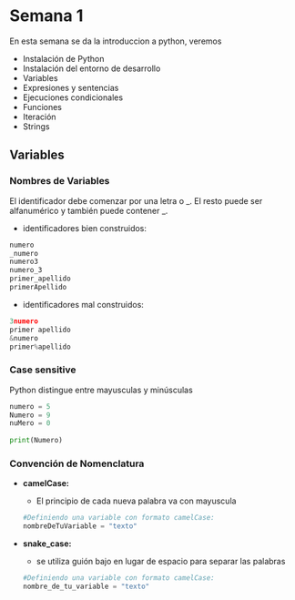 # Semana 1
En esta semana se da la introduccion a python, veremos
- Instalación de Python
- Instalación del entorno de desarrollo
- Variables
- Expresiones y sentencias
- Ejecuciones condicionales
- Funciones
- Iteración
- Strings

## Variables

### Nombres de Variables

El identificador debe comenzar por una letra o _. El resto puede ser alfanumérico y también puede contener _. 
    
- identificadores bien construidos:
```python
numero
_numero
numero3
numero_3
primer_apellido
primerApellido
```

- identificadores mal construidos:
```python
3numero
primer apellido
&numero
primer%apellido
```

### Case sensitive
Python distingue entre mayusculas y minúsculas

```py
numero = 5
Numero = 9
nuMero = 0
 
print(Numero)
```

### Convención de Nomenclatura

- **camelCase:**
    - El principio de cada nueva palabra va con mayuscula
    ```python
    #Definiendo una variable con formato camelCase:
    nombreDeTuVariable = "texto"
    ```

- **snake_case:**
    - se utiliza guión bajo en lugar de espacio para separar las palabras
    ```python
    #Definiendo una variable con formato camelCase:
    nombre_de_tu_variable = "texto"
    ```

